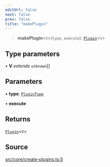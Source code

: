 ```yaml
---
editUrl: false
next: false
prev: false
title: "makePlugin"
---
```


> **makePlugin**\<`V`\>(`type`, `execute`): [`Plugin`](/v4/api/interfaces/plugin/)\<`V`\>

## Type parameters

• **V** *extends* `unknown`[]

## Parameters

• **type**: [`PluginType`](/v4/api/enumerations/plugintype/)

• **execute**

## Returns

[`Plugin`](/v4/api/interfaces/plugin/)\<`V`\>

## Source

[src/core/create-plugins.ts:5](https://github.com/sern-handler/handler/blob/2f778f4dc2510724f049f19e69e0afca26d6bcad/src/core/create-plugins.ts#L5)
